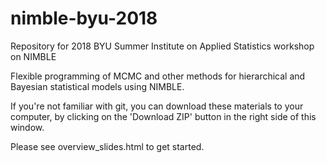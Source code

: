 # nimble-byu-2018
Repository for 2018 BYU Summer Institute on Applied Statistics workshop on NIMBLE

Flexible programming of MCMC and other methods for hierarchical and Bayesian
statistical models using NIMBLE.

If you're not familiar with git, you can download these materials to your computer, by clicking on the 'Download ZIP' button in the right side of this window.

Please see overview_slides.html to get started.
